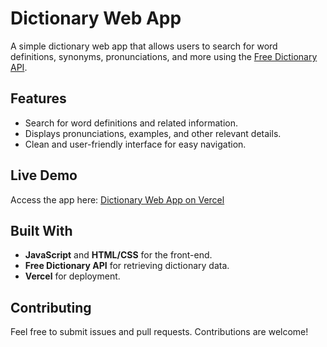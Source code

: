 # Dictionary Web App

A simple dictionary web app that allows users to search for word definitions, synonyms, pronunciations, and more using the [Free Dictionary API](https://dictionaryapi.dev/).

## Features
- Search for word definitions and related information.
- Displays pronunciations, examples, and other relevant details.
- Clean and user-friendly interface for easy navigation.

## Live Demo
Access the app here: [Dictionary Web App on Vercel](https://dictionary-app-gamma-roan.vercel.app/)

## Built With
- **JavaScript** and **HTML/CSS** for the front-end.
- **Free Dictionary API** for retrieving dictionary data.
- **Vercel** for deployment.

## Contributing
Feel free to submit issues and pull requests. Contributions are welcome!

